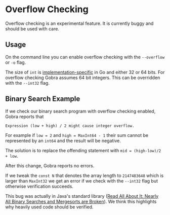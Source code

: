 # Overflow Checking
<div class="warning">
Overflow checking is an experimental feature.
It is currently buggy and should be used with care.
</div>

## Usage
On the command line you can enable overflow checking with the `--overflow` or `-o` flag.

The size of `int` is [implementation-specific](https://go.dev/ref/spec#Numeric_types)  in Go and either 32 or 64 bits.
For overflow checking Gobra assumes 64 bit integers.
This can be overridden with the `--int32` flag.

## Binary Search Example

If we check our binary search program with overflow checking enabled, Gobra reports that

``` text
Expression (low + high) / 2 might cause integer overflow.
```
For example if `low = 2` and `high = MaxInt64 - 1`
their sum cannot be represented by an `int64` and the result will be negative.

The solution is to replace the offending statement with
`mid = (high-low)/2 + low`.

After this change, Gobra reports no errors.

If we tweak the `const N` that denotes the array length to `2147483648` which is larger than `MaxInt32` we get an error if we check with the `--int32` flag but otherwise verification succeeds.

This bug was actually in Java's standard library ([Read All About It: Nearly All Binary Searches and Mergesorts are Broken](https://research.google/blog/extra-extra-read-all-about-it-nearly-all-binary-searches-and-mergesorts-are-broken/)).
We think this highlights why heavily used code should be verified.

